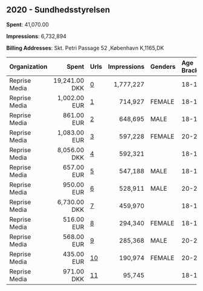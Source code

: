 ## 2020 - Sundhedsstyrelsen 
**Spent**: 41,070.00

**Impressions**: 6,732,894

**Billing Addresses**: Skt. Petri Passage 52 ,København K,1165,DK

|Organization|Spent|Urls|Impressions|Genders|Age Brackets|Country Codes|
|:---|---:|:---|---:|:---|:---|:---|
|Reprise Media|19,241.00 DKK|[0](https://www.snap.com/political-ads/asset/590b4470562ba9ccf71e6c2630e15c4c2e4b4d02a617dac5360d7b5c5d68e154?mediaType=mp4)|1,777,227||18-19|denmark|
|Reprise Media|1,002.00 EUR|[1](https://www.snap.com/political-ads/asset/92e9d532856371011a23f1d74fa433dfe9472e91e9fef0c3fcb57de25b90cbad?mediaType=mp4)|714,927|FEMALE|18-19|denmark|
|Reprise Media|861.00 EUR|[2](https://www.snap.com/political-ads/asset/92e9d532856371011a23f1d74fa433dfe9472e91e9fef0c3fcb57de25b90cbad?mediaType=mp4)|648,695|MALE|18-19|denmark|
|Reprise Media|1,083.00 EUR|[3](https://www.snap.com/political-ads/asset/92e9d532856371011a23f1d74fa433dfe9472e91e9fef0c3fcb57de25b90cbad?mediaType=mp4)|597,228|FEMALE|20-24|denmark|
|Reprise Media|8,056.00 DKK|[4](https://www.snap.com/political-ads/asset/7034fb4db885aa178e336c5d7a8fdf90a8b9c06a8977f6ce4de1076c915a23d2?mediaType=mp4)|592,321||18-19|denmark|
|Reprise Media|657.00 EUR|[5](https://www.snap.com/political-ads/asset/76de19bfe2401c8a7ae2b2c38bd98bda1903349341f465876eebb6c59960363f?mediaType=mp4)|547,188|MALE|18-19|denmark|
|Reprise Media|950.00 EUR|[6](https://www.snap.com/political-ads/asset/92e9d532856371011a23f1d74fa433dfe9472e91e9fef0c3fcb57de25b90cbad?mediaType=mp4)|528,911|MALE|20-24|denmark|
|Reprise Media|6,730.00 DKK|[7](https://www.snap.com/political-ads/asset/aaaa20a9bb31e98054e74d11b5a23adc0a9db27f72a60c7ad06471a1514cc39a?mediaType=mp4)|459,970||18-19|denmark|
|Reprise Media|516.00 EUR|[8](https://www.snap.com/political-ads/asset/76de19bfe2401c8a7ae2b2c38bd98bda1903349341f465876eebb6c59960363f?mediaType=mp4)|294,340|FEMALE|18-19|denmark|
|Reprise Media|568.00 EUR|[9](https://www.snap.com/political-ads/asset/76de19bfe2401c8a7ae2b2c38bd98bda1903349341f465876eebb6c59960363f?mediaType=mp4)|285,368|MALE|20-24|denmark|
|Reprise Media|435.00 EUR|[10](https://www.snap.com/political-ads/asset/76de19bfe2401c8a7ae2b2c38bd98bda1903349341f465876eebb6c59960363f?mediaType=mp4)|190,974|FEMALE|20-24|denmark|
|Reprise Media|971.00 DKK|[11](https://www.snap.com/political-ads/asset/7034fb4db885aa178e336c5d7a8fdf90a8b9c06a8977f6ce4de1076c915a23d2?mediaType=mp4)|95,745||18-19|denmark|

